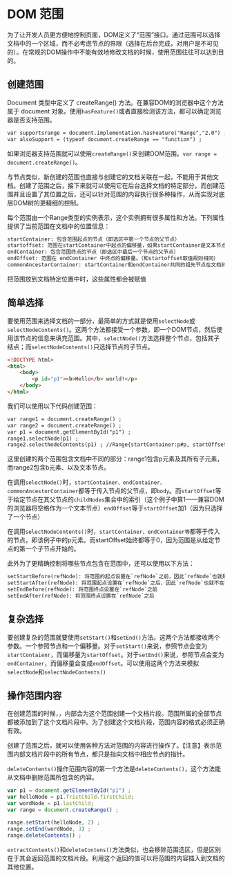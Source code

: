 # DOM 范围

为了让开发人员更方便地控制页面，DOM定义了“范围”接口。通过范围可以选择文档中的一个区域，而不必考虑节点的界限（选择在后台完成，对用户是不可见的）。在常规的DOM操作中不能有效地修改文档的时候，使用范围往往可以达到目的。

## 创建范围

Document 类型中定义了 createRange() 方法。在兼容DOM的浏览器中这个方法属于 document 对象。使用`hasFeature()`或者直接检测该方法，都可以确定浏览器是否支持范围。

```html
var supportsrange = document.implementation.hasFeature("Range","2.0") ;
var alsoSupport = (typeof document.createRange == "function") ;
```

如果浏览器支持范围就可以使用`createRange()`来创建DOM范围。`var range = document.createRange()`。

与节点类似，新创建的范围也直接与创建它的文档关联在一起，不能用于其他文档。创建了范围之后，接下来就可以使用它在后台选择文档的特定部分。而创建范围并且设置了其位置之后，还可以针对范围的内容执行很多种操作，从而实现对底层DOM树的更精细的控制。

每个范围由一个Range类型的实例表示，这个实例拥有很多属性和方法。下列属性提供了当前范围在文档中的位置信息：

```html
startContainer: 包含范围起点的节点（即选区中第一个节点的父节点）
startoffset: 范围在startContainer中起点的偏移量，如果startContainer是文本节点、注释节点或者CDATA节点，那么startoffset就是范围起点之前跳过的字符数量。否则，startoffset就是范围中第一个子节点的索引。
endContainer: 包含范围终点的节点（即选区中最后一个节点的父节点）
endOffset: 范围在 endContainer 中终点的偏移量。（和startoffset取值规则相同）
commonAncestorContainer: startContainer和endContainer共同的祖先节点在文档树中位置最深的那个
```

把范围放到文档特定位置中时，这些属性都会被赋值

## 简单选择

要使用范围来选择文档的一部分，最简单的方式就是使用`selectNode`或`selectNodeContents()`。这两个方法都接受一个参数，即一个DOM节点，然后使用该节点的信息来填充范围。其中，`selectNode()`方法选择整个节点，包括其子结点；而`selectNodeContents()`只选择节点的子节点。

```html
<!DOCTYPE html>
<html>
    <body>
        <p id="p1"><b>Hello</b> world!</p>
    </body>
</html>
```

我们可以使用以下代码创建范围：

```html
var range1 = document.createRange() ;
var range2 = document.createRange() ;
var p1 = document.getElementById("p1") ;
range1.selectNode(p1) ;
range2.selectNodeContents(p1) ; //Range{startContainer:p#p, startOffset:0, endContainer：p#p1, endOffset:2...}
```

这里创建的两个范围包含文档中不同的部分：range1包含p元素及其所有子元素，而range2包含b元素、以及文本节点。

在调用`selectNode()`时，`startContainer、endContainer、commonAncestorContainer`都等于传入节点的父节点，即`body`。而`startOffset`等于给定节点在其父节点的`childNodes`集合中的索引（这个例子中算1——兼容DOM的浏览器将空格作为一个文本节点）`endOffset`等于`startOffset`加1（因为只选择了一个节点）

在调用`selectNodeContents()`时，`startContainer、endContainer等`都等于传入的节点，即该例子中的p元素。而startOffset始终都等于0，因为范围是从给定节点的第一个子节点开始的。

此外为了更精确控制将哪些节点包含在范围中，还可以使用以下方法：

```html
setStartBefore(refNode): 将范围的起点设置在`refNode`之前，因此`refNode`也就是范围选区中的第一个节点。
setStartAfter(refNode): 将范围起点设置在`refNode`之后，因此`refNode`也就不在范围之内了，其下一个同辈节点才是范围选区中的第一个子节点。同时将startContainer设置为refNode.parentNode。
setEndBefore(refNode): 将范围终点设置在`refNode`之前
setEndAfter(refNode): 将范围终点设置在`refNode`之后
```

## 复杂选择

要创建复杂的范围就要使用`setStart()`和`setEnd()`方法。这两个方法都接收两个参数。一个参照节点和一个偏移量。对于`setStart()`来说，参照节点会变为`startContaienr`，而偏移量为`startOffset`。对于`setEnd()`来说，参照节点会变为`endContainer`，而偏移量会变成`endOffset`。可以使用这两个方法来模拟`selectNode`和`selectNodeContents()`

## 操作范围内容

在创建范围的时候，，内部会为这个范围创建一个文档片段。范围所属的全部节点都被添加到了这个文档片段中。为了创建这个文档片段，范围内容的格式必须正确有效。

创建了范围之后，就可以使用各种方法对范围的内容进行操作了。【注意】表示范围内部文档片段中的所有节点，都只是指向文档中相应节点的指针。

`deleteContents()`操作范围内容的第一个方法是`deleteContents()`，这个方法能从文档中删除范围所包含的内容。

```js
var p1 = document.getElementById("p1") ;
var helloNode = p1.fristChild.firstChild;
var wordNode = p1.lastChild;
var range = document.createRange() ;

range.setStart(helloNode, 2) ;
range.setEnd(wordNode, 3) ;
range.deleteContents() ;
```

`extractContents()`和`deleteContens()`方法类似，也会移除范围选区，但是区别在于其会返回范围的文档片段。利用这个返回的值可以将范围的内容插入到文档的其他位置。